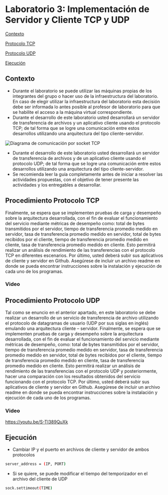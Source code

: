 # Laboratorio 3: Implementación de Servidor y Cliente TCP y UDP

[Contexto](#contexto)

[Protocolo TCP](#tcp)

[Protocolo UDP](#udp)

[Ejecución](#ejecucion)

## <a name="contexto"></a> Contexto

- Durante el laboratorio se puede utilizar las máquinas propias de los integrantes del grupo o hacer
uso de la infraestructura del laboratorio. En caso de elegir utilizar la infraestructura del laboratorio
esta decisión debe ser informada lo antes posible al profesor de laboratorio para que se habilite el
acceso a la máquina virtual correspondiente.
- Durante el desarrollo de este laboratorio usted desarrollará un servidor de transferencia de archivos
y un aplicativo cliente usando el protocolo TCP; de tal forma que se logre una comunicación entre
estos desarrollos utilizando una arquitectura del tipo cliente-servidor.

![Diagrama de comunicación por socket TCP](https://www.solvetic.com/uploads/monthly_12_2013/tutorials-2308-0-27579200-1385956835.jpg "Diagrama de comunicación por socket TCP")

- Durante el desarrollo de este laboratorio usted desarrollará un servidor de transferencia de archivos
y de un aplicativo cliente usando el protocolo UDP; de tal forma que se logre una comunicación
entre estos desarrollos utilizando una arquitectura del tipo cliente-servidor.
- Se recomienda leer la guía completamente antes de iniciar a resolver las actividades propuestas,
con el objetivo de tener presente las actividades y los entregables a desarrollar.

## <a name="tcp"></a> Procedimiento Protocolo TCP

Finalmente, se espera que se implementen pruebas de carga y desempeño sobre la arquitectura desarrollada, con el fin de evaluar el funcionamiento del servicio mediante métricas de desempeño como: total de bytes transmitidos por el servidor, tiempo de transferencia promedio medido en servidor, tasa de transferencia promedio medido en servidor, total de bytes recibidos por el cliente, tiempo de transferencia promedio medido en cliente, tasa de transferencia promedio medido en cliente. Esto permitirá realizar un análisis de rendimiento de las transferencias con el protocolo TCP en diferentes escenarios. Por último, usted deberá subir sus aplicativos de cliente y servidor en Github. Asegúrese de incluir un archivo readme en donde se pueda encontrar instrucciones sobre la instalación y ejecución de cada uno de los programas.

### <a name="tcp"></a> Video


## <a name="udp"></a> Procedimiento Protocolo UDP

Tal como se enuncio en el anterior apartado, en este laboratorio se debe realizar un desarrollo de un servicio de transferencia de archivo utilizando el protocolo de datagramas de usuario (UDP por sus siglas
en inglés) emulando una arquitectura cliente – servidor. Finalmente, se espera que se implementen pruebas de carga y desempeño sobre la arquitectura desarrollada, con el fin de evaluar el funcionamiento del servicio mediante métricas de desempeño, como: total de bytes transmitidos por el servidor, tiempo de transferencia promedio medido en servidor, tasa de transferencia promedio medido en servidor, total de bytes recibidos por el cliente, tiempo de transferencia promedio medido en cliente, tasa de transferencia promedio medido en cliente. Esto permitirá realizar un análisis de rendimiento de las transferencias con el protocolo UDP y posteriormente, hacer una comparación con los resultados obtenidos del servicio funcionando con el protocolo TCP. Por último, usted deberá subir sus aplicativos de cliente y servidor en Github. Asegúrese de incluir un
archivo readme en donde se pueda encontrar instrucciones sobre la instalación y ejecución de cada uno de los programas.

### <a name="udp"></a> Video
https://youtu.be/S-TI389QuXk

## <a name="ejecucion"></a> Ejecución

- Cambiar IP y el puerto en archivos de cliente y servidor de ambos protocolos
```bash
server_address = (IP, PORT)
```

- Si se quiere, se puede modificar el tiempo del temporizador en el archivo del cliente de UDP
```bash
sock.settimeout(TIME)
```
